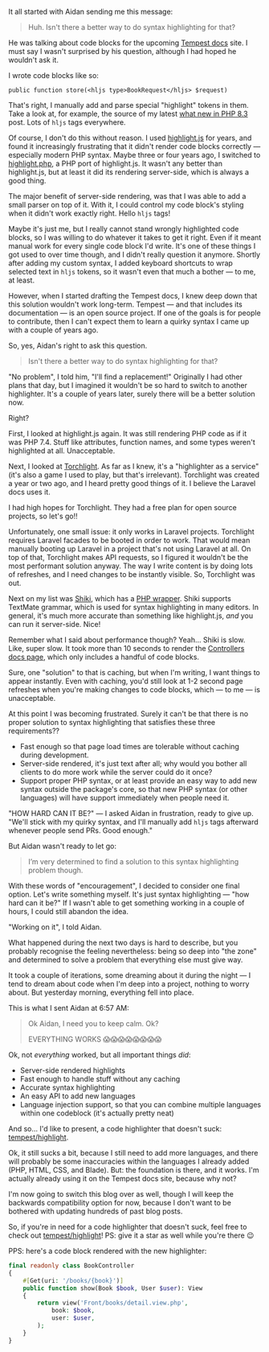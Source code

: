It all started with Aidan sending me this message:

> Huh. Isn't there a better way to do syntax highlighting for that?

He was talking about code blocks for the upcoming [Tempest docs](https://tempest.stitcher.io/) site. I must say I wasn't surprised by his question, although I had hoped he wouldn't ask it. 

I wrote code blocks like so:

<pre><code>public function store(&lt;hljs type&gt;BookRequest&lt;/hljs&gt; $request)</code></pre>

That's right, I manually add and parse special "highlight" tokens in them. Take a look at, for example, the source of my latest [what new in PHP 8.3](https://github.com/brendt/stitcher.io/blob/master/src/content/blog/2023-03-17-new-in-php-83.md) post. Lots of `hljs` tags everywhere.

Of course, I don't do this without reason. I used [highlight.js](https://highlightjs.org/) for years, and found it increasingly frustrating that it didn't render code blocks correctly — especially modern PHP syntax. Maybe three or four years ago, I switched to [highlight.php](https://github.com/scrivo/highlight.php), a PHP port of highlight.js. It wasn't any better than highlight.js, but at least it did its rendering server-side, which is always a good thing.

The major benefit of server-side rendering, was that I was able to add a small parser on top of it. With it, I could control my code block's styling when it didn't work exactly right. Hello `hljs` tags!

Maybe it's just me, but I really cannot stand wrongly highlighted code blocks, so I was willing to do whatever it takes to get it right. Even if it meant manual work for every single code block I'd write. It's one of these things I got used to over time though, and I didn't really question it anymore. Shortly after adding my custom syntax, I added keyboard shortcuts to wrap selected text in `hljs` tokens, so it wasn't even that much a bother — to me, at least.

However, when I started drafting the Tempest docs, I knew deep down that this solution wouldn't work long-term. Tempest — and that includes its documentation — is an open source project. If one of the goals is for people to contribute, then I can't expect them to learn a quirky syntax I came up with a couple of years ago. 

So, yes, Aidan's right to ask this question.

> Isn't there a better way to do syntax highlighting for that?

"No problem", I told him, "I'll find a replacement!" Originally I had other plans that day, but I imagined it wouldn't be so hard to switch to another highlighter. It's a couple of years later, surely there will be a better solution now.

Right?

First, I looked at highlight.js again. It was still rendering PHP code as if it was PHP 7.4. Stuff like attributes, function names, and some types weren't highlighted at all. Unacceptable.

Next, I looked at [Torchlight](https://torchlight.dev/). As far as I knew, it's a "highlighter as a service" (it's also a game I used to play, but that's irrelevant). Torchlight was created a year or two ago, and I heard pretty good things of it. I believe the Laravel docs uses it. 

I had high hopes for Torchlight. They had a free plan for open source projects, so let's go!!

Unfortunately, one small issue: it only works in Laravel projects. Torchlight requires Laravel facades to be booted in order to work. That would mean manually booting up Laravel in a project that's not using Laravel at all. On top of that, Torchlight makes API requests, so I figured it wouldn't be the most performant solution anyway. The way I write content is by doing lots of refreshes, and I need changes to be instantly visible. So, Torchlight was out.

Next on my list was [Shiki](https://github.com/shikijs/shiki), which has a [PHP wrapper](https://github.com/spatie/shiki-php). Shiki supports TextMate grammar, which is used for syntax highlighting in many editors. In general, it's  much more accurate than something like highlight.js, _and_ you can run it server-side. Nice!

Remember what I said about performance though? Yeah… Shiki is slow. Like, super slow. It took more than 10 seconds to render the [Controllers docs page](https://tempest.stitcher.io/02-controllers), which only includes a handful of code blocks.

Sure, one "solution" to that is caching, but when I'm writing, I want things to appear instantly. Even with caching, you'd still look at 1-2 second page refreshes when you're making changes to code blocks, which — to me — is unacceptable. 

At this point I was becoming frustrated. Surely it can't be that there is no proper solution to syntax highlighting that satisfies these three requirements??

- Fast enough so that page load times are tolerable without caching during development.
- Server-side rendered, it's just text after all; why would you bother all clients to do more work while the server could do it once?
- Support proper PHP syntax, or at least provide an easy way to add new syntax outside the package's core, so that new PHP syntax (or other languages) will have support immediately when people need it.

"HOW HARD CAN IT BE?" — I asked Aidan in frustration, ready to give up. "We'll stick with my quirky syntax, and I'll manually add `hljs` tags afterward whenever people send PRs. Good enough." 

But Aidan wasn't ready to let go:

> I’m very determined to find a solution to this syntax highlighting problem though.

With these words of "encouragement", I decided to consider one final option. Let's write something myself. It's just syntax highlighting — "how hard can it be?" If I wasn't able to get something working in a couple of hours, I could still abandon the idea. 

"Working on it", I told Aidan.

What happened during the next two days is hard to describe, but you probably recognise the feeling nevertheless: being so deep into "the zone" and determined to solve a problem that everything else must give way.

It took a couple of iterations, some dreaming about it during the night — I tend to dream about code when I'm deep into a project, nothing to worry about. But yesterday morning, everything fell into place.

This is what I sent Aidan at 6:57 AM:

> Ok Aidan, I need you to keep calm. Ok?
> 
> EVERYTHING WORKS 😱😱😱😱😱😱😱😱

Ok, not _everything_ worked, but all important things _did_:

- Server-side rendered highlights
- Fast enough to handle stuff without any caching
- Accurate syntax highlighting
- An easy API to add new languages
- Language injection support, so that you can combine multiple languages within one codeblock (it's actually pretty neat)

And so… I'd like to present, a code highlighter that doesn't suck: [tempest/highlight](https://github.com/tempestphp/highlight). 

Ok, it still sucks a bit, because I still need to add more languages, and there will probably be some inaccuracies within the languages I already added (PHP, HTML, CSS, and Blade). But: the foundation is there, and it works. I'm actually already using it on the Tempest docs site, because why not?

I'm now going to switch this blog over as well, though I will keep the backwards compatibility option for now, because I don't want to be bothered with updating hundreds of past blog posts. 

So, if you're in need for a code highlighter that doesn't suck, feel free to check out [tempest/highlight](https://github.com/tempestphp/highlight)!
PS: give it a star as well while you're there 😉 

PPS: here's a code block rendered with the new highlighter:

```php
final readonly class BookController
{
    #[Get(uri: '/books/{book}')]
    public function show(Book $book, User $user): View
    {
        return view('Front/books/detail.view.php',
            book: $book,
            user: $user,
        );
    }
}
```
